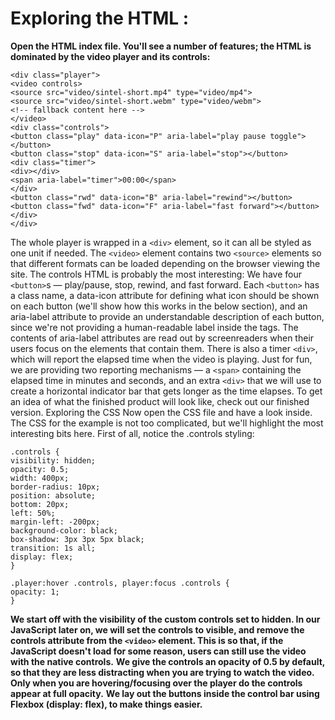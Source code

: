 # Exploring the HTML :

**Open the HTML index file. You'll see a number of features; the HTML is dominated by the video player and its controls:**
```
<div class="player">
<video controls>
<source src="video/sintel-short.mp4" type="video/mp4">
<source src="video/sintel-short.webm" type="video/webm">
<!-- fallback content here -->
</video>
<div class="controls">
<button class="play" data-icon="P" aria-label="play pause toggle"></button>
<button class="stop" data-icon="S" aria-label="stop"></button>
<div class="timer">
<div></div>
<span aria-label="timer">00:00</span>
</div>
<button class="rwd" data-icon="B" aria-label="rewind"></button>
<button class="fwd" data-icon="F" aria-label="fast forward"></button>
</div>
</div>
```

The whole player is wrapped in a `<div>` element, so it can all be styled as one unit if needed.
The `<video>` element contains two `<source>` elements so that different formats can be loaded depending on the browser viewing the site.
The controls HTML is probably the most interesting:
We have four `<button>`s — play/pause, stop, rewind, and fast forward.
Each `<button>` has a class name, a data-icon attribute for defining what icon should be shown on each button (we'll show how this works in the below section), and an aria-label attribute to provide an understandable description of each button, since we're not providing a human-readable label inside the tags. The contents of aria-label attributes are read out by screenreaders when their users focus on the elements that contain them.
There is also a timer `<div>`, which will report the elapsed time when the video is playing. Just for fun, we are providing two reporting mechanisms — a `<span>` containing the elapsed time in minutes and seconds, and an extra `<div>` that we will use to create a horizontal indicator bar that gets longer as the time elapses. To get an idea of what the finished product will look like, check out our finished version.
Exploring the CSS
Now open the CSS file and have a look inside. The CSS for the example is not too complicated, but we'll highlight the most interesting bits here. First of all, notice the .controls styling:
```
.controls {
visibility: hidden;
opacity: 0.5;
width: 400px;
border-radius: 10px;
position: absolute;
bottom: 20px;
left: 50%;
margin-left: -200px;
background-color: black;
box-shadow: 3px 3px 5px black;
transition: 1s all;
display: flex;
}
```
```
.player:hover .controls, player:focus .controls {
opacity: 1;
}
```
**We start off with the visibility of the custom controls set to hidden. In our JavaScript later on, we will set the controls to visible, and remove the controls attribute from the `<video>` element. This is so that, if the JavaScript doesn't load for some reason, users can still use the video with the native controls.**
**We give the controls an opacity of 0.5 by default, so that they are less distracting when you are trying to watch the video. Only when you are hovering/focusing over the player do the controls appear at full opacity.**
**We lay out the buttons inside the control bar using Flexbox (display: flex), to make things easier.**